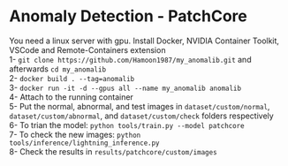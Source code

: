 # Anomaly Detection - PatchCore

You need a linux server with gpu. Install Docker, NVIDIA Container Toolkit, VSCode and Remote-Containers extension  
1- ```git clone https://github.com/Hamoon1987/my_anomalib.git``` and afterwards ```cd my_anomalib```    
2- ```docker build . --tag=anomalib```  
3- ```docker run -it -d --gpus all --name my_anomalib anomalib```  
4- Attach to the running container  
5- Put the normal, abnormal, and test images in ```dataset/custom/normal```, ```dataset/custom/abnormal```, and ```dataset/custom/check``` folders respectively  
6- To trian the model: ```python tools/train.py --model patchcore```  
7- To check the new images: ```python tools/inference/lightning_inference.py```  
8- Check the results in ```results/patchcore/custom/images```  
